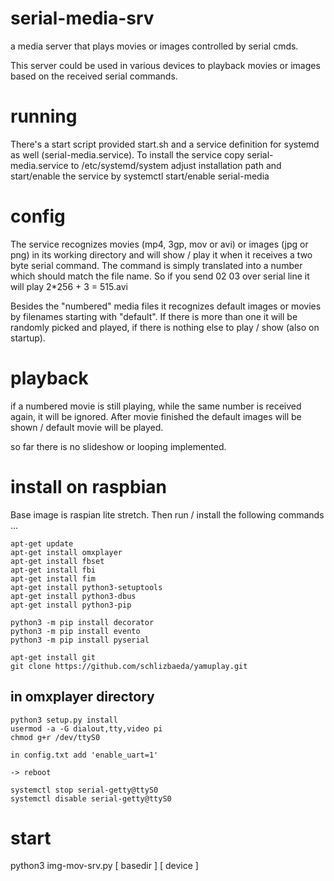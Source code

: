 # serial-media-srv
a media server that plays movies or images controlled by serial cmds.

This server could be used in various devices to playback movies or images based on the received serial commands.

# running

There's a start script provided start.sh and a service definition for systemd as well (serial-media.service).
To install the service copy serial-media.service to /etc/systemd/system adjust installation path and start/enable the service by systemctl start/enable serial-media

# config

The service recognizes movies (mp4, 3gp, mov or avi) or images (jpg or png) in its working directory and will show / play it when it receives a two byte serial
command. The command is simply translated into a number which should match the file name. So if you send 02 03 over serial line it will play 2*256 + 3 = 515.avi

Besides the "numbered" media files it recognizes default images or movies by filenames starting with "default". If there is more than one it will be randomly picked
and played, if there is nothing else to play / show (also on startup).

# playback

if a numbered movie is still playing, while the same number is received again, it will be ignored. After movie finished the default images will be shown / default
movie will be played.

so far there is no slideshow or looping implemented.

# install on raspbian

Base image is raspian lite stretch. Then run / install the following commands ...

```
apt-get update
apt-get install omxplayer
apt-get install fbset
apt-get install fbi
apt-get install fim
apt-get install python3-setuptools
apt-get install python3-dbus
apt-get install python3-pip

python3 -m pip install decorator
python3 -m pip install evento
python3 -m pip install pyserial

apt-get install git
git clone https://github.com/schlizbaeda/yamuplay.git
```

## in omxplayer directory

```
python3 setup.py install
usermod -a -G dialout,tty,video pi
chmod g+r /dev/ttyS0

in config.txt add 'enable_uart=1'

-> reboot

systemctl stop serial-getty@ttyS0
systemctl disable serial-getty@ttyS0
```

# start

python3 img-mov-srv.py [ basedir ] [ device ]
